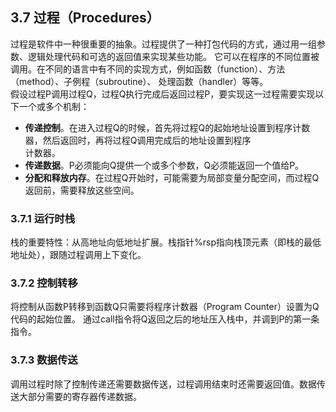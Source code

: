 ## 3.7 过程（Procedures）
过程是软件中一种很重要的抽象。过程提供了一种打包代码的方式，通过用一组参数、逻辑处理代码和可选的返回值来实现某些功能。
它可以在程序的不同位置被调用。在不同的语言中有不同的实现方式，例如函数（function）、方法（method）、子例程（subroutine）、
处理函数（handler）等等。  
假设过程P调用过程Q，过程Q执行完成后返回过程P，要实现这一过程需要实现以下一个或多个机制：  

  - **传递控制**。在进入过程Q的时候，首先将过程Q的起始地址设置到程序计数器，然后返回时，再将过程Q调用完成后的地址设置到程序  
  计数器。
  - **传递数据**。P必须能向Q提供一个或多个参数，Q必须能返回一个值给P。
  - **分配和释放内存**。在过程Q开始时，可能需要为局部变量分配空间，而过程Q返回前，需要释放这些空间。
### 3.7.1 运行时栈
栈的重要特性：从高地址向低地址扩展。栈指针%rsp指向栈顶元素（即栈的最低地址处），跟随过程调用上下变化。

### 3.7.2 控制转移
将控制从函数P转移到函数Q只需要将程序计数器（Program Counter）设置为Q代码的起始位置。
通过call指令将Q返回之后的地址压入栈中，并调到P的第一条指令。

### 3.7.3 数据传送
调用过程时除了控制传递还需要数据传送，过程调用结束时还需要返回值。数据传送大部分需要的寄存器传递数据。  

